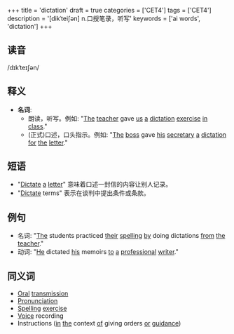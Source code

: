 +++
title = 'dictation'
draft = true
categories = ['CET4']
tags = ['CET4']
description = '[dikˈtei∫ən] n.口授笔录，听写'
keywords = ['ai words', 'dictation']
+++

## 读音
/dɪkˈteɪʃən/

## 释义
- **名词**: 
   - 朗读，听写。例如: "[The](/zh/post/the/) [teacher](/zh/post/teacher/) gave [us](/zh/post/us/) [a](/zh/post/a/) [dictation](/zh/post/dictation/) [exercise](/zh/post/exercise/) [in](/zh/post/in/) [class](/zh/post/class/)."
   - (正式)口述，口头指示。例如: "[The](/zh/post/the/) [boss](/zh/post/boss/) gave [his](/zh/post/his/) [secretary](/zh/post/secretary/) [a](/zh/post/a/) [dictation](/zh/post/dictation/) [for](/zh/post/for/) [the](/zh/post/the/) [letter](/zh/post/letter/)."

## 短语
- "[Dictate](/zh/post/dictate/) [a](/zh/post/a/) [letter](/zh/post/letter/)" 意味着口述一封信的内容让别人记录。
- "[Dictate](/zh/post/dictate/) terms" 表示在谈判中提出条件或条款。

## 例句
- 名词: "[The](/zh/post/the/) students practiced [their](/zh/post/their/) [spelling](/zh/post/spelling/) [by](/zh/post/by/) doing dictations [from](/zh/post/from/) [the](/zh/post/the/) [teacher](/zh/post/teacher/)."
- 动词: "[He](/zh/post/he/) dictated [his](/zh/post/his/) memoirs [to](/zh/post/to/) [a](/zh/post/a/) [professional](/zh/post/professional/) [writer](/zh/post/writer/)."

## 同义词
- [Oral](/zh/post/oral/) [transmission](/zh/post/transmission/)
- [Pronunciation](/zh/post/pronunciation/)
- [Spelling](/zh/post/spelling/) [exercise](/zh/post/exercise/)
- [Voice](/zh/post/voice/) recording
- Instructions ([in](/zh/post/in/) [the](/zh/post/the/) context [of](/zh/post/of/) giving orders [or](/zh/post/or/) [guidance](/zh/post/guidance/))
